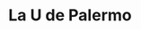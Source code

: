 ---
title: "La U de Palermo"
url: /ciudad-autonoma-de-buenos-aires/la-u-de-palermo/
shop: Bücher
---